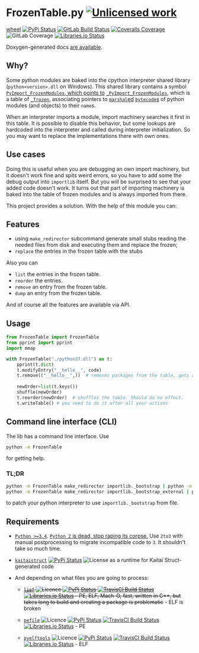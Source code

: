 FrozenTable.py [![Unlicensed work](https://raw.githubusercontent.com/unlicense/unlicense.org/master/static/favicon.png)](https://unlicense.org/)
===============
[wheel](https://gitlab.com/KOLANICH/FrozenTable.py/-/jobs/artifacts/master/raw/wheels/FrozenTable.py-0.CI-py3-none-any.whl?job=build)
[![PyPi Status](https://img.shields.io/pypi/v/FrozenTable.py.svg)](https://pypi.python.org/pypi/FrozenTable.py)
[![GitLab Build Status](https://gitlab.com/KOLANICH/FrozenTable.py/badges/master/pipeline.svg)](https://gitlab.com/KOLANICH/FrozenTable.py/pipelines/master/latest)
[![Coveralls Coverage](https://img.shields.io/coveralls/KOLANICH/FrozenTable.py.svg)](https://coveralls.io/r/KOLANICH/FrozenTable.py)
![GitLab Coverage](https://gitlab.com/KOLANICH/FrozenTable.py/badges/master/coverage.svg)
[![Libraries.io Status](https://img.shields.io/librariesio/github/KOLANICH/FrozenTable.py.svg)](https://libraries.io/github/KOLANICH/FrozenTable.py)

Doxygen-generated docs [are available](https://kolanich.gitlab.io/FrozenTable.py).

Why?
----

Some python modules are baked into the cpython interpreter shared library (`python<version>.dll` on Windows). This shared library contains a symbol [`PyImport_FrozenModules`, which points to](https://github.com/python/cpython/blob/8c77b8cb9188165a123f2512026e3629bf03dc9b/Python/frozen.c#L50) [`_PyImport_FrozenModules`](https://github.com/python/cpython/blob/8c77b8cb9188165a123f2512026e3629bf03dc9b/Python/frozen.c#L31L45), which is a table of [`_frozen`](https://github.com/python/cpython/blob/0a28f8d379544eee897979da0ce99f0b449b49dd/Include/cpython/import.h#L37L41), associating pointers to [`marshal`ed](https://docs.python.org/3/library/marshal.html) [`bytecode`s](https://docs.python.org/3/library/dis.html) of python modules (and objects) to their `name`s.

When an interpreter imports a module, import machinery searches it first in this table. It is possible to disable this behavior, but some lookups are hardcoded into the interpreter and called during interpreter initialization. So you may want to replace the implementations there with own ones.

Use cases
---------

Doing this is useful when you are debugging an own import machinery, but it doesn't work fine and spits weird errors, so you have to add some the debug output into `importlib` itself. But you will be surprised to see that your added code doesn't work. It turns out that part of importing machinery is baked into the table of frozen modules and is always imported from there.

This project provides a solution. With the help of this module you can:

Features
--------
* using `make_redirector` subcommand generate small stubs reading the needed files from disk and executing them and replace the frozen;
* `replace` the entries in the frozen table with the stubs

Also you can
* `list` the entries in the frozen table.
* `reorder` the entries.
* `remove` an entry from the frozen table.
* `dump` an entry from the frozen table.

And of course all the features are available via API.


Usage
-----

```python
from FrozenTable import FrozenTable
from pprint import pprint
import mmap

with FrozenTable("./python37.dll") as t:
	pprint(t.dict)
	t.modifyEntry("__hello__", code)
	t.remove(("__hello__",))  # removes packages from the table, gets an itera(tor|ble)
	
	newOrder=list(t.keys())
	shuffle(newOrder)
	t.reorder(newOrder)  # shuffles the table. Should do no effect.
	t.writeTable() # you need to do it after all your actions
```

Command line interface (CLI)
----------------------------

The lib has a command line interface. Use

```bash
python -m FrozenTable
```

for getting help.

### TL;DR

```bash
python -m FrozenTable make_redirector importlib._bootstrap | python -m FrozenTable replace python3.7
python -m FrozenTable make_redirector importlib._bootstrap_external | python -m FrozenTable replace python37.dll _frozen_importlib_external
```

to patch your python interpreter to use `importlib._bootstrap` from file.


Requirements
------------
* [`Python >=3.4`](https://www.python.org/downloads/). [`Python 2` is dead, stop raping its corpse.](https://python3statement.org/) Use `2to3` with manual postprocessing to migrate incompatible code to `3`. It shouldn't take so much time.

* [`kaitaistruct`](https://github.com/kaitai-io/kaitai_struct_python_runtime)
  [![PyPi Status](https://img.shields.io/pypi/v/kaitaistruct.svg)](https://pypi.python.org/pypi/kaitaistruct)
  ![License](https://img.shields.io/github/license/kaitai-io/kaitai_struct_python_runtime.svg) as a runtime for Kaitai Struct-generated code

* And depending on what files you are going to process:
    * ~~[`lief`](https://github.com/lief-project/LIEF) ![Licence](https://img.shields.io/github/license/lief-project/LIEF.svg) [![PyPi Status](https://img.shields.io/pypi/v/lief.svg)](https://pypi.python.org/pypi/lief) [![TravisCI Build Status](https://travis-ci.org/lief-project/LIEF.svg?branch=master)](https://travis-ci.org/lief-project/LIEF) [![Libraries.io Status](https://img.shields.io/librariesio/github/lief-project/LIEF.svg)](https://libraries.io/github/lief-project/LIEF) - PE, ELF, Mach-O, fast, written in C++, but takes long to build and creating a package is problematic~~ -  ELF is broken
    
    * [`pefile`](https://github.com/erocarrera/pefile) ![Licence](https://img.shields.io/github/license/erocarrera/pefile.svg) [![PyPi Status](https://img.shields.io/pypi/v/pefile.svg)](https://pypi.python.org/pypi/pefile) [![TravisCI Build Status](https://travis-ci.org/erocarrera/pefile.svg?branch=master)](https://travis-ci.org/erocarrera/pefile) [![Libraries.io Status](https://img.shields.io/librariesio/github/erocarrera/pefile.svg)](https://libraries.io/github/erocarrera/pefile) - PE

    * [`pyelftools`](https://github.com/eliben/pyelftools) ![Licence](https://img.shields.io/github/license/eliben/pyelftools.svg) [![PyPi Status](https://img.shields.io/pypi/v/pyelftools.svg)](https://pypi.python.org/pypi/pyelftools) [![TravisCI Build Status](https://travis-ci.org/eliben/pyelftools.svg?branch=master)](https://travis-ci.org/eliben/pyelftools) [![Libraries.io Status](https://img.shields.io/librariesio/github/eliben/pyelftools.svg)](https://libraries.io/github/eliben/pyelftools) - ELF

